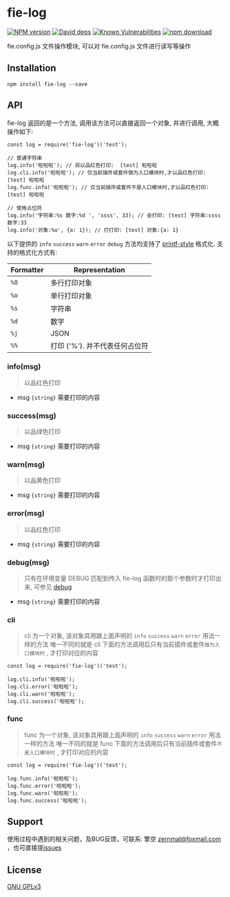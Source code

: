 # fie-log

[![NPM version][npm-image]][npm-url]
[![David deps][david-image]][david-url]
[![Known Vulnerabilities][snyk-image]][snyk-url]
[![npm download][download-image]][download-url]

[npm-image]: https://img.shields.io/npm/v/fie-log.svg?style=flat-square
[npm-url]: https://npmjs.org/package/fie-log
[david-image]: https://img.shields.io/david/cnpm/npminstall.svg?style=flat-square
[david-url]: https://david-dm.org/fieteam/fie-log
[snyk-image]: https://snyk.io/test/npm/fie-log/badge.svg?style=flat-square
[snyk-url]: https://snyk.io/test/npm/fie-log
[download-image]: https://img.shields.io/npm/dm/fie-log.svg?style=flat-square
[download-url]: https://npmjs.org/package/fie-log

fie.config.js 文件操作模块, 可以对 fie.config.js 文件进行读写等操作


## Installation

```
npm install fie-log --save
```

## API

fie-log 返回的是一个方法, 调用该方法可以直接返回一个对象, 并进行调用, 大概操作如下:

```
const log = require('fie-log')('test');

// 普通字符串
log.info('啦啦啦'); // 将以品红色打印:  [test] 啦啦啦
log.cli.info('啦啦啦'); // 仅当前插件或套件做为入口模块时,才以品红色打印:  [test] 啦啦啦
log.func.info('啦啦啦'); // 仅当前插件或套件不是入口模块时,才以品红色打印:  [test] 啦啦啦

// 使用占位符
log.info('字符串:%s 数字:%d ', 'ssss', 33); // 会打印: [test] 字符串:ssss 数字:33
log.info('对象:%o', {a: 1}); // 打打印: [test] 对象:{a: 1}
```

以下提供的 `info` `success` `warn` `error` `debug` 方法均支持了 [printf-style](https://wikipedia.org/wiki/Printf_format_string) 格式化. 支持的格式化方式有: 

| Formatter | Representation |
|-----------|----------------|
| `%O`      | 多行打印对象 |
| `%o`      | 单行打印对象 |
| `%s`      | 字符串 |
| `%d`      | 数字 |
| `%j`      | JSON |
| `%%`      | 打印 ('%'). 并不代表任何占位符 |


### info(msg)

> 以品红色打印

- msg `{string}` 需要打印的内容

### success(msg)

> 以品绿色打印

- msg `{string}` 需要打印的内容


### warn(msg)

> 以品黄色打印

- msg `{string}` 需要打印的内容

### error(msg)

> 以品红色打印

- msg `{string}` 需要打印的内容


### debug(msg)

> 只有在环境变量 DEBUG 匹配到传入 fie-log 函数时的那个参数时才打印出来, 可参见 [debug](https://www.npmjs.com/package/debug)

- msg `{string}` 需要打印的内容


### cli

> cli 为一个对象, 该对象具用跟上面声明的 `info` `success` `warn` `error` 用法一样的方法
> 唯一不同的就是 cli 下面的方法调用后只有当前插件或套件`做为入口模块时` , 才打印对应的内容

```
const log = require('fie-log')('test');

log.cli.info('啦啦啦');
log.cli.error('啦啦啦');
log.cli.warn('啦啦啦');
log.cli.success('啦啦啦');
```

### func

> func 为一个对象, 该对象具用跟上面声明的 `info` `success` `warn` `error` 用法一样的方法
> 唯一不同的就是 func 下面的方法调用后只有当前插件或套件`不是入口模块时` , 才打印对应的内容

```
const log = require('fie-log')('test');

log.func.info('啦啦啦');
log.func.error('啦啦啦');
log.func.warn('啦啦啦');
log.func.success('啦啦啦');
```


## Support

使用过程中遇到的相关问题，及BUG反馈，可联系: 擎空 <zernmal@foxmail.com> ，也可直接提[issues](https://github.com/fieteam/fie/issues/new)

## License

[GNU GPLv3](LICENSE)

